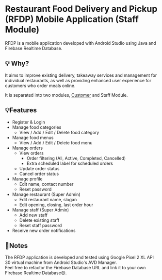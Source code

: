 # Restaurant Food Delivery and Pickup (RFDP) Mobile Application (Staff Module)
RFDP is a mobile application developed with Android Studio using Java and Firebase Realtime Database.

## 💡 Why?
It aims to improve existing delivery, takeaway services and management for individual restaurants, as well as providing enhanced user experience for customers who order meals online. 

It is separated into two modules, [Customer](https://github.com/pauliand3138/Restaurant-Food-Delivery-and-Pickup-CustomerModule/) and Staff Module. 

## 💡Features
- Register & Login
- Manage food categories
  - View / Add / Edit / Delete food category
- Manage food menus
  - View / Add / Edit / Delete food menu
- Manage orders
  - View orders
    - Order filtering (All, Active, Completed, Cancelled)
    - Extra scheduled label for scheduled orders
  - Update order status
  - Cancel order status
- Manage profile
  - Edit name, contact number
  - Reset password
- Manage restaurant (Super Admin)
  - Edit restaurant name, slogan
  - Edit opening, closing, last order hour
- Manage staff (Super Admin)
  - Add new staff
  - Delete existing staff
  - Reset staff password
- Receive new order notifications
  
## 📄Notes
The RFDP application is developed and tested using Google Pixel 2 XL API 30 virtual machine from Android Studio's AVD Manager.  
Feel free to refactor the Firebase Database URL and link it to your own Firebase Realtime Database😊.
